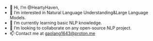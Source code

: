 - 👋 Hi, I’m @HeartyHaven,
- 👀 I’m interested in Natural Language Understanding&Large Language Models.
- 🌱 I’m currently learning basic NLP knowledge.
- 💞️ I’m looking to collaborate on any open-source NLP project.
- 📫 Contact me at gaolang1643@proton.me

<!---
HeartyHaven/HeartyHaven is a ✨ special ✨ repository because its `README.md` (this file) appears on your GitHub profile.
You can click the Preview link to take a look at your changes.
--->
